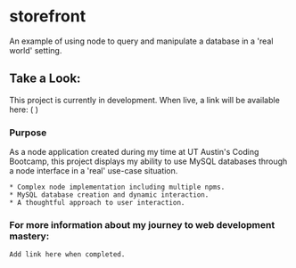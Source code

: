 # storefront
An example of using node to query and manipulate a database in a 'real world' setting.


## Take a Look: 

This project is currently in development. When live, a link will be available here:
    (   )

### Purpose

As a node application created during my time at UT Austin's Coding Bootcamp, this project displays my ability to use MySQL databases through a node interface in a 'real' use-case situation.

```
* Complex node implementation including multiple npms.
* MySQL database creation and dynamic interaction.
* A thoughtful approach to user interaction.

```

### For more information about my journey to web development mastery:

```
Add link here when completed.
```

